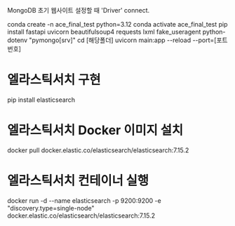 MongoDB 초기 웹사이트 설정할 때 'Driver' connect.

conda create -n ace_final_test python=3.12
conda activate ace_final_test
pip install fastapi uvicorn beautifulsoup4 requests lxml fake_useragent python-dotenv "pymongo[srv]"
cd [해당폴더]
uvicorn main:app --reload --port=[포트번호]

# 엘라스틱서치 구현

pip install elasticsearch

# 엘라스틱서치 Docker 이미지 설치

docker pull docker.elastic.co/elasticsearch/elasticsearch:7.15.2

# 엘라스틱서치 컨테이너 실행

docker run -d --name elasticsearch -p 9200:9200 -e "discovery.type=single-node" docker.elastic.co/elasticsearch/elasticsearch:7.15.2
